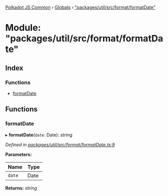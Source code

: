 [Polkadot JS Common](../README.md) › [Globals](../globals.md) › ["packages/util/src/format/formatDate"](_packages_util_src_format_formatdate_.md)

# Module: "packages/util/src/format/formatDate"

## Index

### Functions

* [formatDate](_packages_util_src_format_formatdate_.md#formatdate)

## Functions

###  formatDate

▸ **formatDate**(`date`: Date): *string*

*Defined in [packages/util/src/format/formatDate.ts:9](https://github.com/polkadot-js/common/blob/4111122c/packages/util/src/format/formatDate.ts#L9)*

**Parameters:**

Name | Type |
------ | ------ |
`date` | Date |

**Returns:** *string*
